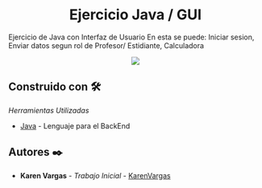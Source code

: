 <h1 align="center"> Ejercicio Java / GUI</h1>
Ejercicio de Java con Interfaz de Usuario
En esta se puede: Iniciar sesion, Enviar datos segun rol de Profesor/ Estidiante, Calculadora

<p align="center"><img src="https://www.webdevelopersnotes.com/wp-content/uploads/create-a-simple-home-page.png"/></p> 

## Construido con 🛠️

_Herramientas Utilizadas_

* [Java](https://www.java.com/es/) - Lenguaje para el BackEnd

## Autores ✒️

* **Karen Vargas** - *Trabajo Inicial* - [KarenVargas](https://github.com/Karen11Vargas)

